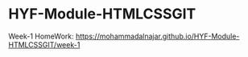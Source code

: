 # HYF-Module-HTMLCSSGIT

Week-1 HomeWork: https://mohammadalnajar.github.io/HYF-Module-HTMLCSSGIT/week-1
